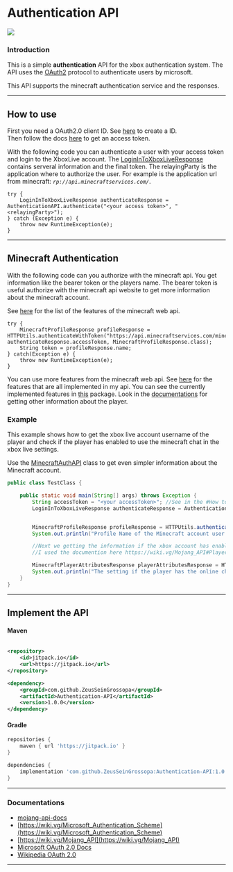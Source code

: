 # Authentication API
[![](https://jitpack.io/v/ZeusSeinGrossopa/Authentication-API.svg)](https://jitpack.io/#ZeusSeinGrossopa/Authentication-API)

### Introduction

This is a simple **authentication** API for the xbox authentication system.
The API uses the [OAuth2](https://en.wikipedia.org/wiki/OAuth) protocol to authenticate users by microsoft.

This API supports the minecraft authentication service and the responses.

---

## How to use

First you need a OAuth2.0 client ID.
See [here](https://docs.microsoft.com/en-us/azure/active-directory/develop/quickstart-register-app) to create a ID. \
Then follow the docs [here](https://docs.microsoft.com/en-us/azure/active-directory/develop/v2-oauth2-auth-code-flow) to
get an access token.

With the following code you can authenticate a user with your access token and login to the XboxLive account.
The [LoginInToXboxLiveResponse](https://github.com/ZeusSeinGrossopa/Authentication-API/blob/master/src/main/java/de/zeus/authentication/api/xboxauth/LoginInToXboxLiveResponse.java)
contains serveral information and the final token. The relayingParty is the application where to authorize the user. For example is the application url from minecraft: _`rp://api.minecraftservices.com/`_.


```
try {
    LoginInToXboxLiveResponse authenticateResponse = AuthenticationAPI.authenticate("<your access token>", "<relayingParty>");
} catch (Exception e) {
    throw new RuntimeException(e);
}
```

---

## Minecraft Authentication

With the following code can you authorize with the minecraft api. You get information like the bearer token or the
players name.
The bearer token is useful authorize with the minecraft api website to get more information about the minecraft account.

See [here](https://mojang-api-docs.netlify.app/needs-auth/index.html) for the list of the features of the minecraft web api.

```
try {
    MinecraftProfileResponse profileResponse = HTTPUtils.authenticateWithToken("https://api.minecraftservices.com/minecraft/profile", authenticateResponse.accessToken, MinecraftProfileResponse.class);
    String token = profileResponse.name; 
} catch(Exception e) {
    throw new RuntimeException(e);
}
```

You can use more features from the minecraft web api. See [here](https://mojang-api-docs.netlify.app/) for the features
that are all implemented in my api.
You can see the currently implemented features
in [this](https://github.com/ZeusSeinGrossopa/Authentication-API/tree/master/src/main/java/de/zeus/authentication/api/minecraft)
package.
Look in the [documentations](#Documentations) for getting other information about the player.

### Example

This example shows how to get the xbox live account username of the player and check if the player has enabled to use the minecraft chat
in the xbox live settings.

Use
the [MinecraftAuthAPI](https://github.com/ZeusSeinGrossopa/Authentication-API/blob/master/src/main/java/de/zeus/authentication/MinecraftAuthAPI.java)
class to get even simpler information about the Minecraft account.

```java
public class TestClass {

    public static void main(String[] args) throws Exception {
        String accessToken = "<your accessToken>"; //See in the #How to use step how to get the accessToken
        LoginInToXboxLiveResponse authenticateResponse = AuthenticationAPI.authenticateWithMinecraft(accessToken); //This method authorize with the xboxlive account with the minecraft RelyingParty url


        MinecraftProfileResponse profileResponse = HTTPUtils.authenticateWithToken("https://api.minecraftservices.com/minecraft/profile", authenticateResponse.accessToken, MinecraftProfileResponse.class);
        System.out.println("Profile Name of the Minecraft account user: " + profileResponse.name);

        //Next we getting the information if the xbox account has enabled that the onlinechat gets showed to the player.
        //I used the documention here https://wiki.vg/Mojang_API#Player_Attributes

        MinecraftPlayerAttributesResponse playerAttributesResponse = HTTPUtils.authenticateWithToken("https://api.minecraftservices.com/player/attributes", authenticateResponse.accessToken, new MinecraftPlayerAttributesResponse.MinecraftPlayerAttributesRequest(false), MinecraftPlayerAttributesResponse.class);
        System.out.println("The setting if the player has the online chat enabled in minecraft: " + playerAttributesResponse.privileges.onlineChat.enabled);
    }
}
```

---

## Implement the API

#### Maven

```xml

<repository>
    <id>jitpack.io</id>
    <url>https://jitpack.io</url>
</repository>

<dependency>
    <groupId>com.github.ZeusSeinGrossopa</groupId>
    <artifactId>Authentication-API</artifactId>
    <version>1.0.0</version>
</dependency>
```

#### Gradle

```gradle
repositories {
    maven { url 'https://jitpack.io' }
}

dependencies {
    implementation 'com.github.ZeusSeinGrossopa:Authentication-API:1.0.0'
}
```

---

### Documentations

- [mojang-api-docs](https://mojang-api-docs.netlify.app/)
- [https://wiki.vg/Microsoft_Authentication_Scheme](https://wiki.vg/Microsoft_Authentication_Scheme)
- [https://wiki.vg/Mojang_API](https://wiki.vg/Mojang_API)
- [Microsoft OAuth 2.0 Docs](https://docs.microsoft.com/en-us/azure/active-directory/develop/v2-oauth2-auth-code-flow)
- [Wikipedia OAuth 2.0](https://en.wikipedia.org/wiki/OAuth)

----

